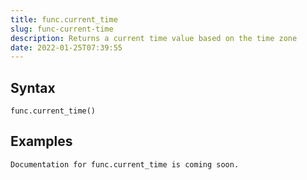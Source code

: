 ```yaml
---
title: func.current_time
slug: func-current-time
description: Returns a current time value based on the time zone
date: 2022-01-25T07:39:55
---
```



## Syntax



```
func.current_time()
```


## Examples



```
Documentation for func.current_time is coming soon.
```

